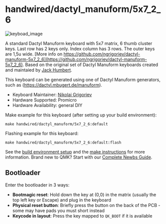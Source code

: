 # handwired/dactyl_manuform/5x7_2_6

![keyboad_image](https://i.ibb.co/09tfjY0/kbpic-small-21.jpg)

A standard Dactyl Manuform keyboard with 5x7 matrix, 6 thumb cluster keys. Last row has 2 keys only. Index column has 3 rows. The outer keys are 1,5u wide. [More info on https://github.com/ngrigoriev/dactyl-manuform-5x7_2_6](https://github.com/ngrigoriev/dactyl-manuform-5x7_2_6). Based on the original set of Dactyl Manuform keyboards created and maintaied by [Jack Humbert](https://github.com/jackhumbert).

This keyboard can be generated using one of Dactyl Manuform generators, such as (https://dactyl.mbugert.de/manuform).

* Keyboard Maintainer: [Nikolai Grigoriev](https://github.com/ngrigoriev)
* Hardware Supported: Promicro
* Hardware Availability: general DIY

Make example for this keyboard (after setting up your build environment):

    make handwired/dactyl_manuform/5x7_2_6:default

Flashing example for this keyboard:

    make handwired/dactyl_manuform/5x7_2_6:default:flash

See the [build environment setup](getting_started_build_tools) and the [make instructions](getting_started_make_guide) for more information. Brand new to QMK? Start with our [Complete Newbs Guide](newbs).

## Bootloader

Enter the bootloader in 3 ways:

* **Bootmagic reset**: Hold down the key at (0,0) in the matrix (usually the top left key or Escape) and plug in the keyboard
* **Physical reset button**: Briefly press the button on the back of the PCB - some may have pads you must short instead
* **Keycode in layout**: Press the key mapped to `QK_BOOT` if it is available
